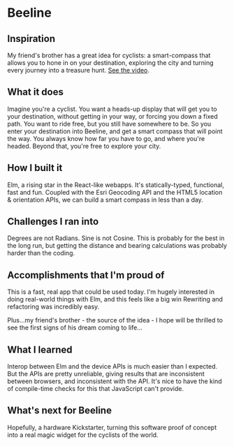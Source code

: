 # Beeline

## Inspiration
My friend's brother has a great idea for cyclists: a smart-compass that allows you to hone in on your destination, exploring the city and turning every journey into a treasure hunt. [See the video](https://www.youtube.com/watch?v=pNguieZ4cTc).
 
## What it does
Imagine you're a cyclist. You want a heads-up display that will get you to your destination, without getting in your way, or forcing you down a fixed path. You want to ride free, but you still have somewhere to be. So you enter your destination into Beeline, and get a smart compass that will point the way. You always know how far you have to go, and where you're headed. Beyond that, you're free to explore your city.

## How I built it
Elm, a rising star in the React-like webapps. It's statically-typed, functional, fast and fun. Coupled with the Esri Geocoding API and the HTML5 location & orientation APIs, we can build a smart compass in less than a day.

## Challenges I ran into
Degrees are not Radians. Sine is not Cosine. This is probably for the best in the long run, but getting the distance and bearing calculations was probably harder than the coding.

## Accomplishments that I'm proud of
This is a fast, real app that could be used today. I'm hugely interested in doing real-world things with Elm, and this feels like a big win Rewriting and refactoring was incredibly easy.

Plus...my friend's brother - the source of the idea - I hope will be thrilled to see the first signs of his dream coming to life...

## What I learned
Interop between Elm and the device APIs is much easier than I expected. But the APIs are pretty unreliable, giving results that are inconsistent between browsers, and inconsistent with the API. It's nice to have the kind of compile-time checks for this that JavaScript can't provide.

## What's next for Beeline
Hopefully, a hardware Kickstarter, turning this software proof of concept into a real magic widget for the cyclists of the world.
